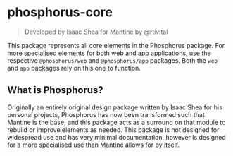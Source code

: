 # phosphorus-core
> Developed by Isaac Shea for Mantine by @rtivital

This package represents all core elements in the Phosphorus package. For more specialised elements for both web and app applications, use the respective `@phosphorus/web` and `@phosphorus/app` packages. Both the `web` and `app` packages rely on this one to function.

## What is Phosphorus?
Originally an entirely original design package written by Isaac Shea for his personal projects, Phosphorus has now been transformed such that Mantine is the base, and this package acts as a surround on that module to rebuild or improve elements as needed.
This package is not designed for widespread use and has very minimal documentation, however is designed for a more specialised use than Mantine allows for by itself.